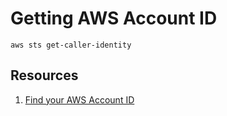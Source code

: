 # Getting AWS Account ID

`aws sts get-caller-identity`

## Resources

1. [Find your AWS Account ID](https://docs.aws.amazon.com/IAM/latest/UserGuide/console_account-alias.html)
